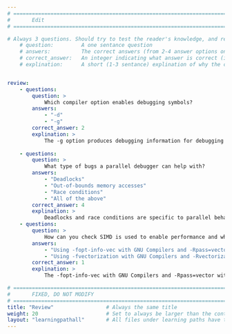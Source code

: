 ```yaml
---
# ================================================================================
#       Edit
# ================================================================================

# Always 3 questions. Should try to test the reader's knowledge, and reinforce the key points you want them to remember.
    # question:         A one sentance question
    # answers:          The correct answers (from 2-4 answer options only). Should be surrounded by quotes.
    # correct_answer:   An integer indicating what answer is correct (index starts from 0)
    # explination:      A short (1-3 sentance) explination of why the correct answer is correct. Can add aditional context if desired


review:
    - questions:
        question: >
            Which compiler option enables debugging symbols?
        answers:
            - "-d"
            - "-g"
        correct_answer: 2                     
        explination: >
            The -g option produces debugging information for debugging tools like GDB.
            
    - questions:
        question: >
            What type of bugs a parallel debugger can help with?
        answers:
            - "Deadlocks"
            - "Out-of-bounds memory accesses"
            - "Race conditions"
            - "All of the above"
        correct_answer: 4                    
        explination: >
            Deadlocks and race conditions are specific to parallel behaviour but parallel debuggers can help with memory issues too! 
    - questions:
        question: >
            How can you check SIMD is used to enable performance and which loops were vectorized?
        answers:
            - "Using -fopt-info-vec with GNU Compilers and -Rpass=vector with Arm Compiler for Linux"
            - "Using -fvectorization with GNU Compilers and -Rvectorization with Arm Compiler for Linux"
        correct_answer: 1                   
        explination: >
            The -fopt-info-vec with GNU Compilers and -Rpass=vector with Arm Compiler for Linux will ask the compiler to report on vectorized loops. You can ask the compiler to specifically report which loop failed to vectorize with -fopt-info-vec-missed and -Rpass-missed=vector.       

# ================================================================================
#       FIXED, DO NOT MODIFY
# ================================================================================
title: "Review"                 # Always the same title
weight: 20                      # Set to always be larger than the content in this path
layout: "learningpathall"       # All files under learning paths have this same wrapper
---
```

